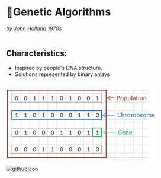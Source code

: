 [1]: https://github.com/saracarolina12/IA_School/tree/master/Semestres/Optimizaci%C3%B3n%20y%20Metaheur%C3%ADsticas%20II/Code/Evolutionary%20Computation/Genetic%20Algorithms


# 🧬Genetic Algorithms 
_by John Holland 1970s_
</br>
</br>
## Characteristics: 
* Inspired by people's DNA structure.
* Solutions represented by binary arrays

</br>
<img width="80%" src="imgs/GA/1.jpg"> </img>

</br>

[![githubIcon](https://user-images.githubusercontent.com/54753356/200728285-8df47d53-c751-4386-8f0e-7a4896536720.png)][1]